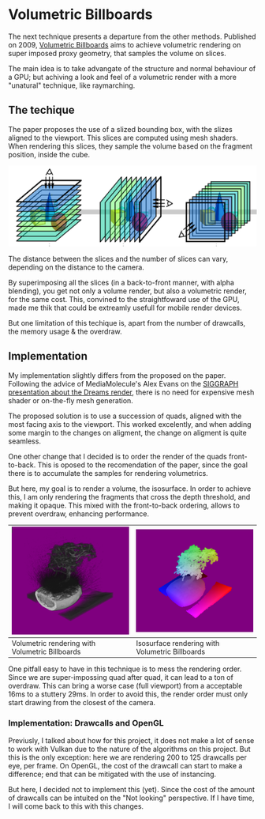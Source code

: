 # Volumetric Billboards

The next technique presents a departure from the other methods. Published on 2009, [Volumetric Billboards]([https://doi.org/10.1111/j.1467-8659.2009.01354.x](https://doi.org/10.1111/j.1467-8659.2009.01354.x)) aims to achieve volumetric rendering on super imposed proxy geometry, that samples the volume on slices.

The main idea is to take advangate of the structure and normal behaviour of a GPU; but achiving a look and feel of a volumetric render with a more "unatural" technique, like raymarching.

## The techique

The paper proposes the use of a slized bounding box, with the slizes aligned to the viewport. This slices are computed using mesh shaders. When rendering this slices, they sample the volume based on the fragment position, inside the cube.

![Fig taken from the volumetric billboards paper](https://github.com/JsMarq96/Understanding-Tiled-GPUs-VR-Volume-Rendering/blob/main/imgs/bill.PNG?raw=true)

The distance between the slices and the number of slices can vary, depending on the distance to the camera.

By superimposing all the slices (in a back-to-front manner, with alpha blending), you get not only a volume render, but also a volumetric render, for the same cost. This, convined to the straightfoward use of the GPU, made me thik that could be extreamly usefull for mobile render devices.

But one limitation of this techique is, apart from the number of drawcalls, the memory usage & the overdraw.

## Implementation

My implementation slightly differs from the proposed on the paper. Following the advice of MediaMolecule's Alex Evans on the [SIGGRAPH presentation about the Dreams render](https://advances.realtimerendering.com/s2015/AlexEvans_SIGGRAPH-2015-sml.pdf), there is no need for expensive mesh shader or on-the-fly mesh generation.

The proposed solution is to use a succession of quads, aligned with the most facing axis to the viewport. This worked excelently, and when adding some margin to the changes on aligment, the change on aligment is quite seamless.

One other change that I decided is to order the render of the quads front-to-back. This is oposed to the recomendation of the paper,  since the goal there is to accumulate the samples for rendering volumetrics.

But here, my goal is to render a volume, the isosurface. In order to achieve this, I am only rendering the fragments that cross the depth threshold, and making it opaque. This mixed with the front-to-back ordering, allows to prevent overdraw, enhancing performance.


| ![](https://github.com/JsMarq96/Understanding-Tiled-GPUs-VR-Volume-Rendering/blob/main/imgs/billboards.PNG?raw=true)      | ![](https://github.com/JsMarq96/Understanding-Tiled-GPUs-VR-Volume-Rendering/blob/main/imgs/bill_iso.PNG?raw=true)        |
| ------------------------------------------------- | ------------------------------------------------- |
| Volumetric rendering with Volumetric Billboards | Isosurface rendering with Volumetric Billboards |

One pitfall easy to have in this technique is to mess the rendering order. Since we are super-impossing quad after quad, it can lead to a ton of overdraw. This can bring a worse case (full viewport) from a acceptable 16ms to a stuttery 29ms. In order to avoid this, the render order must only start drawing from the closest of the camera.

### Implementation: Drawcalls and OpenGL

Previusly, I talked about how for this project, it does not make a lot of sense to work with Vulkan due to the nature of the algorithms on this project. But this is the only exception: here we are rendering 200 to 125 drawcalls per eye, per frame. On OpenGL, the cost of the drawcall can start to make a difference; end that can be mitigated with the use of instancing.

But here, I decided not to implement this (yet). Since the cost of the amount of drawcalls can be intuited on the "Not looking" perspective. If I have time, I will come back to this with this changes.
